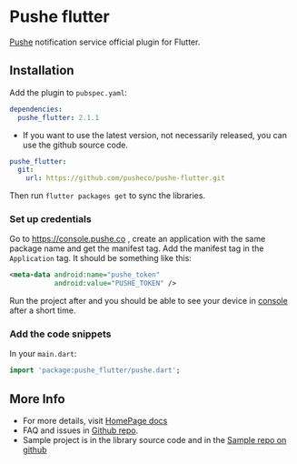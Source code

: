 # Pushe flutter

[Pushe](https://pushe.co) notification service official plugin for Flutter.

## Installation

Add the plugin to `pubspec.yaml`:

```yaml
dependencies:
  pushe_flutter: 2.1.1
```
* If you want to use the latest version, not necessarily released, you can use the github source code.

```yaml
pushe_flutter:
  git:
    url: https://github.com/pusheco/pushe-flutter.git
```

Then run `flutter packages get` to sync the libraries.

### Set up credentials

Go to https://console.pushe.co , create an application with the same package name and get the manifest tag. Add the manifest tag in the `Application` tag. It should be something like this:

```xml
<meta-data android:name="pushe_token"
           android:value="PUSHE_TOKEN" />
```

Run the project after and you should be able to see your device in [console](https://console.pushe.co) after a short time.

### Add the code snippets

In your `main.dart`:

```dart
import 'package:pushe_flutter/pushe.dart';
```

## More Info

* For more details, visit [HomePage docs](https://docs.pushe.co/)
* FAQ and issues in [Github repo](https://github.com/pusheco/pushe-flutter/issues?q=is%3Aissue+).
* Sample project is in the library source code and in the [Sample repo on github](https://github.com/pusheco/pushe-flutter-sample)
